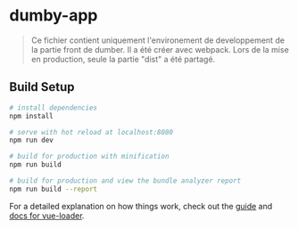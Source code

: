 # dumby-app

> Ce fichier contient uniquement l'environement de developpement de la partie front de dumber. Il a été créer avec webpack.
Lors de la mise en production, seule la partie "dist" a été partagé.

## Build Setup

``` bash
# install dependencies
npm install

# serve with hot reload at localhost:8080
npm run dev

# build for production with minification
npm run build

# build for production and view the bundle analyzer report
npm run build --report
```

For a detailed explanation on how things work, check out the [guide](http://vuejs-templates.github.io/webpack/) and [docs for vue-loader](http://vuejs.github.io/vue-loader).
